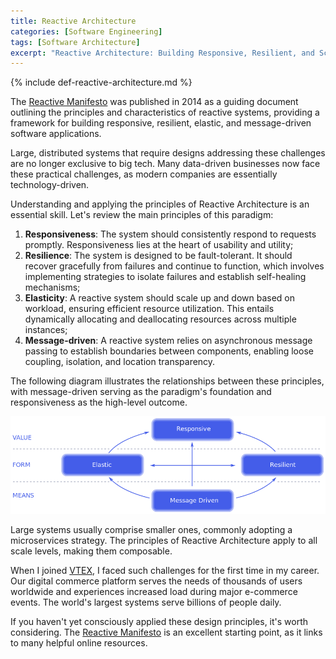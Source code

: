 ```yaml
---
title: Reactive Architecture
categories: [Software Engineering]
tags: [Software Architecture]
excerpt: "Reactive Architecture: Building Responsive, Resilient, and Scalable Systems"
---
```


{% include def-reactive-architecture.md %}

The [Reactive Manifesto](https://www.reactivemanifesto.org) was published in 2014 as a guiding document outlining the principles and characteristics of reactive systems, providing a framework for building responsive, resilient, elastic, and message-driven software applications.

Large, distributed systems that require designs addressing these challenges are no longer exclusive to big tech. Many data-driven businesses now face these practical challenges, as modern companies are essentially technology-driven.

Understanding and applying the principles of Reactive Architecture is an essential skill. Let's review the main principles of this paradigm:

1. **Responsiveness**: The system should consistently respond to requests promptly. Responsiveness lies at the heart of usability and utility;
2. **Resilience**: The system is designed to be fault-tolerant. It should recover gracefully from failures and continue to function, which involves implementing strategies to isolate failures and establish self-healing mechanisms;
3. **Elasticity**: A reactive system should scale up and down based on workload, ensuring efficient resource utilization. This entails dynamically allocating and deallocating resources across multiple instances;
4. **Message-driven**: A reactive system relies on asynchronous message passing to establish boundaries between components, enabling loose coupling, isolation, and location transparency.

The following diagram illustrates the relationships between these principles, with message-driven serving as the paradigm's foundation and responsiveness as the high-level outcome.

![Reactive Architecture](/images/posts/2023-04-20-reactive-architecture/reactive-architecture.png "Reactive Architecture")

Large systems usually comprise smaller ones, commonly adopting a microservices strategy. The principles of Reactive Architecture apply to all scale levels, making them composable.

When I joined [VTEX](/about/vtex), I faced such challenges for the first time in my career. Our digital commerce platform serves the needs of thousands of users worldwide and experiences increased load during major e-commerce events. The world's largest systems serve billions of people daily.

If you haven't yet consciously applied these design principles, it's worth considering. The [Reactive Manifesto](https://www.reactivemanifesto.org) is an excellent starting point, as it links to many helpful online resources.